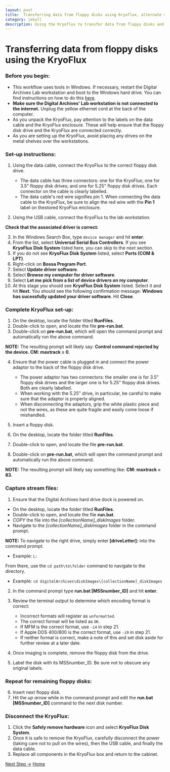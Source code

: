 ```yaml
---
layout: post
title:  Transferring data from floppy disks using Kryoflux, alternate version
category: jekyll 
description: Using the Kryoflux to transfer data from floppy disks and scripts! 
---
```


# Transferring data from floppy disks using the KryoFlux

### Before you begin:

* This workflow uses tools  in Windows. If necessary, restart the Digital Archives Lab workstation and boot to the Windows hard drive. You can find instructions on how to do this [here](https://bedwards254.github.io/testBDBC/jekyll/2019/01/22/BC-Windows-Switch.html).
* **Make sure the Digital Archives' Lab workstation is not connected to the internet.** Unplug the yellow ethernet cord at the back of the computer.
* As you unpack the KryoFlux, pay attention to the labels on the data cable and the KryoFlux enclosure. These will help ensure that the floppy disk drive and the KryoFlux are connected correctly.
* As you are setting up the KryoFlux, avoid placing any drives on the metal shelves over the workstations.

### Set-up instructions:

1. Using the data cable, connect the KryoFlux to the correct floppy disk drive.

   - The data cable has three connectors: one for the KryoFlux; one for 3.5" floppy disk drives; and one for 5.25" floppy disk drives. Each connector on the cable is clearly labelled.
    - The data cable's red wire signifies pin 1. When connecting the data cable to the KryoFlux, be sure to align the red wire with the **Pin 1** label on thestored KryoFlux enclosure.
  
2. Using the USB cable, connect the KryoFlux to the lab workstation.

**Check that the associated driver is correct:**

3. In the Windows Search Box, type `device manager` and hit **enter**.
4. From the list, select **Universal Serial Bus Controllers**. If you see **KryoFlux Disk System** listed here, you can skip to the next section.
5. If you do not see **KryoFlux Disk System** listed, select **Ports (COM & LPT)**.
6. Right-click on **Bossa Program Port**.
7. Select **Update driver software**.
8. Select **Browse my computer for driver software**.
9. Select **Let me pick from a list of device drivers on my computer**.
10. At this stage you should see **KryoFlux Disk System** listed. Select it and hit **Next**. You should see the following confirmation message: **Windows has sucessfully updated your driver software**. Hit **Close**.

### Complete KryoFlux set-up:
1. On the desktop, locate the folder titled **RunFiles**. 
2. Double-click to open, and locate the file **pre-run.bat**. 
3. Double-click on **pre-run.bat**, which will open the command prompt and automatically run the above command.

**NOTE:** The resulting prompt will likely say: **Control command rejected by the device. CM: maxtrack = 0**.

4. Ensure that the power cable is plugged in and connect the power adaptor to the back of the floppy disk drive.

    - The power adaptor has two connectors: the smaller one is for 3.5" floppy disk drives and the larger one is for 5.25" floppy disk drives. Both are clearly labelled.
    - When working with the 5.25" drive, in particular, be careful to make sure that the adaptor is properly aligned.
    - When disconnecting the adaptors, grip the white plastic piece and not the wires, as these are quite fragile and easily come loose if mishandled.
  
5. Insert a floppy disk.
6. On the desktop, locate the folder titled **RunFiles**. 
7. Double-click to open, and locate the file **pre-run.bat**. 
8. Double-click on **pre-run.bat**, which will open the command prompt and automatically run the above command. 

**NOTE:** The resulting prompt will likely say something like: **CM: maxtrack = 83**.

### Capture stream files:

1. Ensure that the Digital Archives hard drive dock is powered on.
* On the desktop, locate the folder titled **RunFiles**. 
* Double-click to open, and locate the file **run.bat**. 
* *COPY* the file into the *[collectionName]_diskImages* folder. 
* Navigate to the *[collectionName]_diskImages* folder in the command prompt.

**NOTE:** To navigate to the right drive, simply enter **[driveLetter]:** into the command prompt. 
* Example: ```L:```

From there, use the ```cd path\to\folder``` command to navigate to the directory. 
* Example: ```cd digitalArchives\diskImages\[collectionName]_diskImages``` 

2. In the command prompt type **run.bat [MSSnumber_ID]** and hit **enter**. 

3. Review the terminal output to determine which encoding format is correct:

    - Incorrect formats will register as ``unformatted``.
    - The correct format will be listed as ``OK``.
    - If MFM is the correct format, use ``-i4`` in step 21.
    - If Apple DOS 400/800 is the correct format, use ``-i9`` in step 21.
    - If neither format is correct, make a note of this and set disk aside for further review at a later date.
    
4. Once imaging is complete, remove the floppy disk from the drive.
5. Label the disk with its MSSnumber\_ID. Be sure not to obscure any original labels.

### Repeat for remaining floppy disks:

6. Insert next floppy disk.
7. Hit the *up arrow* while in the command prompt and edit the **run.bat [MSSnumber_ID]** command to the next disk number.

### Disconnect the KryoFlux:

1. Click the **Safely remove hardware** icon and select **KryoFlux Disk System**.
2. Once it is safe to remove the KryoFlux, carefully disconnect the power (taking care not to pull on the wires), then the USB cable, and finally the data cable.
3. Replace all components in the KryoFlux box and return to the cabinet.

[Next Step ->](https://bedwards254.github.io/testBDBC/jekyll/2019/01/22/img-migration.html)
[Home](https://bedwards254.github.io/testBDBC/jekyll/2019/01/30/welcome-BDBC.html)
